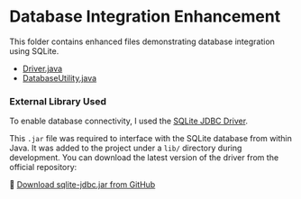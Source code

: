# Database Integration Enhancement

This folder contains enhanced files demonstrating database integration using SQLite.

- [Driver.java](Driver.java)
- [DatabaseUtility.java](DatabaseUtility.java)

### External Library Used

To enable database connectivity, I used the [SQLite JDBC Driver](https://github.com/xerial/sqlite-jdbc).

This `.jar` file was required to interface with the SQLite database from within Java. It was added to the project under a `lib/` directory during development. You can download the latest version of the driver from the official repository:

🔗 [Download sqlite-jdbc.jar from GitHub](https://github.com/xerial/sqlite-jdbc/releases)
